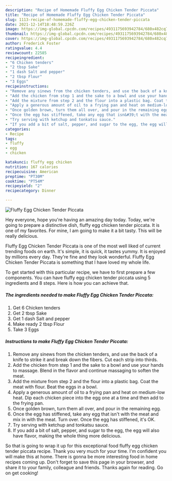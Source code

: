 ```yaml
---
description: "Recipe of Homemade Fluffy Egg Chicken Tender Piccata"
title: "Recipe of Homemade Fluffy Egg Chicken Tender Piccata"
slug: 1113-recipe-of-homemade-fluffy-egg-chicken-tender-piccata
date: 2021-12-14T18:48:59.226Z
image: https://img-global.cpcdn.com/recipes/4931175693942784/680x482cq70/fluffy-egg-chicken-tender-piccata-recipe-main-photo.jpg
thumbnail: https://img-global.cpcdn.com/recipes/4931175693942784/680x482cq70/fluffy-egg-chicken-tender-piccata-recipe-main-photo.jpg
cover: https://img-global.cpcdn.com/recipes/4931175693942784/680x482cq70/fluffy-egg-chicken-tender-piccata-recipe-main-photo.jpg
author: Frederick Foster
ratingvalue: 4.4
reviewcount: 22585
recipeingredient:
- "6 Chicken tenders"
- "2 tbsp Sake"
- "1 dash Salt and pepper"
- "2 tbsp Flour"
- "3 Eggs"
recipeinstructions:
- "Remove any sinews from the chicken tenders, and use the back of a knife to strike it and break down the fibers. Cut each strip into thirds."
- "Add the chicken from step 1 and the sake to a bowl and use your hands to massage. Blend in the flavor and continue massaging to soften the meat."
- "Add the mixture from step 2 and the flour into a plastic bag. Coat the meat with flour. Beat the eggs in a bowl."
- "Apply a generous amount of oil to a frying pan and heat on medium-low heat. Dip each chicken piece into the egg one at a time and then add to the frying pan."
- "Once golden brown, turn them all over, and pour in the remaining egg."
- "Once the egg has stiffened, take any egg that isn&#39;t with the meat and mix in with the meat. Turn over. Once the egg has stiffened, it&#39;s OK."
- "Try serving with ketchup and tonkatsu sauce."
- "If you add a bit of salt, pepper, and sugar to the egg, the egg will also have flavor, making the whole thing more delicious."
categories:
- Recipe
tags:
- fluffy
- egg
- chicken

katakunci: fluffy egg chicken 
nutrition: 167 calories
recipecuisine: American
preptime: "PT30M"
cooktime: "PT54M"
recipeyield: "2"
recipecategory: Dinner

---
```



![Fluffy Egg Chicken Tender Piccata](https://img-global.cpcdn.com/recipes/4931175693942784/680x482cq70/fluffy-egg-chicken-tender-piccata-recipe-main-photo.jpg)

Hey everyone, hope you're having an amazing day today. Today, we're going to prepare a distinctive dish, fluffy egg chicken tender piccata. It is one of my favorites. For mine, I am going to make it a bit tasty. This will be really delicious.



Fluffy Egg Chicken Tender Piccata is one of the most well liked of current trending foods on earth. It's simple, it is quick, it tastes yummy. It is enjoyed by millions every day. They're fine and they look wonderful. Fluffy Egg Chicken Tender Piccata is something that I have loved my whole life.


To get started with this particular recipe, we have to first prepare a few components. You can have fluffy egg chicken tender piccata using 5 ingredients and 8 steps. Here is how you can achieve that.

<!--inarticleads1-->

##### The ingredients needed to make Fluffy Egg Chicken Tender Piccata:

1. Get 6 Chicken tenders
1. Get 2 tbsp Sake
1. Get 1 dash Salt and pepper
1. Make ready 2 tbsp Flour
1. Take 3 Eggs




<!--inarticleads2-->

##### Instructions to make Fluffy Egg Chicken Tender Piccata:

1. Remove any sinews from the chicken tenders, and use the back of a knife to strike it and break down the fibers. Cut each strip into thirds.
1. Add the chicken from step 1 and the sake to a bowl and use your hands to massage. Blend in the flavor and continue massaging to soften the meat.
1. Add the mixture from step 2 and the flour into a plastic bag. Coat the meat with flour. Beat the eggs in a bowl.
1. Apply a generous amount of oil to a frying pan and heat on medium-low heat. Dip each chicken piece into the egg one at a time and then add to the frying pan.
1. Once golden brown, turn them all over, and pour in the remaining egg.
1. Once the egg has stiffened, take any egg that isn&#39;t with the meat and mix in with the meat. Turn over. Once the egg has stiffened, it&#39;s OK.
1. Try serving with ketchup and tonkatsu sauce.
1. If you add a bit of salt, pepper, and sugar to the egg, the egg will also have flavor, making the whole thing more delicious.




So that is going to wrap it up for this exceptional food fluffy egg chicken tender piccata recipe. Thank you very much for your time. I'm confident you will make this at home. There is gonna be more interesting food in home recipes coming up. Don't forget to save this page in your browser, and share it to your family, colleague and friends. Thanks again for reading. Go on get cooking!
